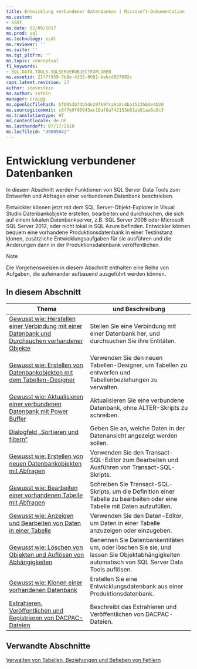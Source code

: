 ```yaml
---
title: Entwicklung verbundener Datenbanken | Microsoft-Dokumentation
ms.custom:
- SSDT
ms.date: 02/09/2017
ms.prod: sql
ms.technology: ssdt
ms.reviewer: ''
ms.suite: ''
ms.tgt_pltfrm: ''
ms.topic: conceptual
f1_keywords:
- SQL.DATA.TOOLS.SQLSERVEROBJECTEXPLORER
ms.assetid: 21f7f959-7b8e-4335-8681-bebcd957692c
caps.latest.revision: 27
author: stevestein
ms.author: sstein
manager: craigg
ms.openlocfilehash: bf0953bf3b5de20f697ca5b8c4ba15235b3e4b20
ms.sourcegitcommit: c8f7e9f05043ac10af8a742153e81ab81aa6a3c3
ms.translationtype: HT
ms.contentlocale: de-DE
ms.lasthandoff: 07/17/2018
ms.locfileid: "39085042"
---
```

# <a name="connected-database-development"></a>Entwicklung verbundener Datenbanken
In diesem Abschnitt werden Funktionen von SQL Server Data Tools zum Entwerfen und Abfragen einer verbundenen Datenbank beschrieben.  
  
Entwickler können jetzt mit dem SQL Server-Objekt-Explorer in Visual Studio Datenbankobjekte erstellen, bearbeiten und durchsuchen, die sich auf einem lokalen Datenbankserver, z.B. SQL Server 2008 oder Microsoft SQL Server 2012, oder nicht lokal in SQL Azure befinden. Entwickler können bequem eine vorhandene Produktionsdatenbank in einer Testinstanz klonen, zusätzliche Entwicklungsaufgaben für sie ausführen und die Änderungen dann in der Produktionsdatenbank veröffentlichen.  
  
> [!NOTE]  
> Die Vorgehensweisen in diesem Abschnitt enthalten eine Reihe von Aufgaben, die aufeinander aufbauend ausgeführt werden können.  
  
## <a name="in-this-section"></a>In diesem Abschnitt  
  
|Thema|und Beschreibung|  
|---------|---------------|  
|[Gewusst wie: Herstellen einer Verbindung mit einer Datenbank und Durchsuchen vorhandener Objekte](../ssdt/how-to-connect-to-a-database-and-browse-existing-objects.md)|Stellen Sie eine Verbindung mit einer Datenbank her, und durchsuchen Sie ihre Entitäten.|  
|[Gewusst wie: Erstellen von Datenbankobjekten mit dem Tabellen-Designer](../ssdt/how-to-create-database-objects-using-table-designer.md)|Verwenden Sie den neuen Tabellen-Designer, um Tabellen zu entwerfen und Tabellenbeziehungen zu verwalten.|  
|[Gewusst wie: Aktualisieren einer verbundenen Datenbank mit Power Buffer](../ssdt/how-to-update-a-connected-database-with-power-buffer.md)|Aktualisieren Sie eine verbundene Datenbank, ohne ALTER-Skripts zu schreiben.|  
|[Dialogfeld „Sortieren und filtern“](../ssdt/filter-and-sort-dialog-box.md)|Geben Sie an, welche Daten in der Datenansicht angezeigt werden sollen.|  
|[Gewusst wie: Erstellen von neuen Datenbankobjekten mit Abfragen](../ssdt/how-to-create-new-database-objects-using-queries.md)|Verwenden Sie den Transact\-SQL-Editor zum Bearbeiten und Ausführen von Transact\-SQL-Skripts.|  
|[Gewusst wie: Bearbeiten einer vorhandenen Tabelle mit Abfragen](../ssdt/how-to-edit-an-existing-table-using-queries.md)|Schreiben Sie Transact\-SQL-Skripts, um die Definition einer Tabelle zu bearbeiten oder eine Tabelle mit Daten aufzufüllen.|  
|[Gewusst wie: Anzeigen und Bearbeiten von Daten in einer Tabelle](../ssdt/how-to-view-and-edit-data-in-a-table.md)|Verwenden Sie den Daten-Editor, um Daten in einer Tabelle anzuzeigen oder einzugeben.|  
|[Gewusst wie: Löschen von Objekten und Auflösen von Abhängigkeiten](../ssdt/how-to-delete-objects-and-resolve-dependencies.md)|Benennen Sie Datenbankentitäten um, oder löschen Sie sie, und lassen Sie Objektabhängigkeiten automatisch von SQL Server Data Tools auflösen.|  
|[Gewusst wie: Klonen einer vorhandenen Datenbank](../ssdt/how-to-clone-an-existing-database.md)|Erstellen Sie eine Entwicklungsdatenbank aus einer Produktionsdatenbank.|  
|[Extrahieren, Veröffentlichen und Registrieren von DACPAC-Dateien](../ssdt/extract-publish-and-register-dacpac-files.md)|Beschreibt das Extrahieren und Veröffentlichen von DACPAC-Dateien.|  
  
## <a name="related-sections"></a>Verwandte Abschnitte  
[Verwalten von Tabellen, Beziehungen und Beheben von Fehlern](../ssdt/manage-tables-relationships-and-fix-errors.md)  
  
